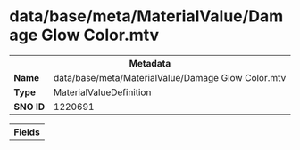 <h1>data/base/meta/MaterialValue/Damage Glow Color.mtv</h1><table><tr><th colspan="100%">Metadata</th></tr><tr><td><b>Name</b></td><td>data/base/meta/MaterialValue/Damage Glow Color.mtv</td></tr><tr><td><b>Type</b></td><td>MaterialValueDefinition</td></tr><tr><td><b>SNO ID</b></td><td>1220691</td></tr></table>

<table><tr><th colspan="100%">Fields</th></tr></table>

